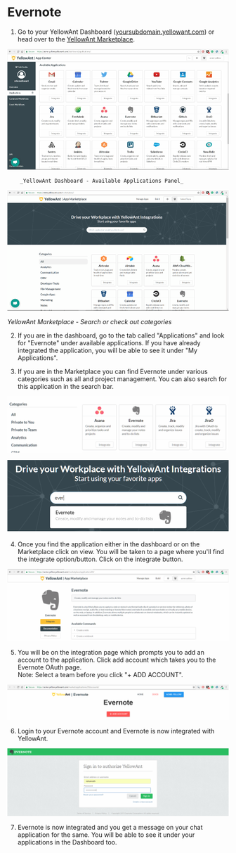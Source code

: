 # Evernote

1. Go to your YellowAnt Dashboard \([yoursubdomain.yellowant.com](https://github.com/yellowanthq/yellowant-help-center/tree/bdad19066023aa6a8b667a1d6f05b72945b49759/yoursubdomain.yellowant.com)\) or head over to the [YellowAnt Marketplace](https://www.yellowant.com/marketplace). 

![](../../.gitbook/assets/image%20%28138%29.png)

        _YellowAnt Dashboard - Available Applications Panel_

![](../../.gitbook/assets/image%20%28254%29.png)

_YellowAnt Marketplace - Search or check out categories_

2. If you are in the dashboard, go to the tab called "Applications" and look for "Evernote" under available applications. If you have already integrated the application, you will be able to see it under "My Applications".

3. If you are in the Marketplace you can find Evernote under various categories such as all and project management. You can also search for this application in the search bar.  


![](../../.gitbook/assets/image%20%28273%29.png)

![](../../.gitbook/assets/image%20%28142%29.png)

 4. Once you find the application either in the dashboard or on the Marketplace click on view. You will be taken to a page where you'll find the integrate option/button. Click on the integrate button.

![](../../.gitbook/assets/image%20%2824%29.png)

5. You will be on the integration page which prompts you to add an account to the application. Click add account which takes you to the Evernote OAuth page.  
Note: Select a team before you click "+ ADD ACCOUNT".  


![](../../.gitbook/assets/image%20%28178%29.png)

6. Login to your Evernote account and Evernote is now integrated with YellowAnt.  


![](../../.gitbook/assets/image%20%28164%29.png)

7. Evernote is now integrated and you get a message on your chat application for the same. You will be able to see it under your applications in the Dashboard too.

